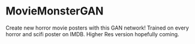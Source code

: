 # MovieMonsterGAN

Create new horror movie posters with this GAN network! Trained on every horror and scifi poster on IMDB.  Higher Res version hopefully coming.  
